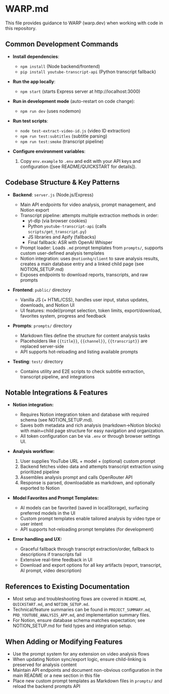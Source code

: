 # WARP.md

This file provides guidance to WARP (warp.dev) when working with code in this repository.

## Common Development Commands

- **Install dependencies**:
  - `npm install` (Node backend/frontend)
  - `pip install youtube-transcript-api` (Python transcript fallback)

- **Run the app locally**:
  - `npm start` (starts Express server at http://localhost:3000)

- **Run in development mode** (auto-restart on code change):
  - `npm run dev` (uses nodemon)

- **Run test scripts**:
  - `node test-extract-video-id.js` (video ID extraction)
  - `npm run test:subtitles` (subtitle parsing)
  - `npm run test:smoke` (transcript pipeline)

- **Configure environment variables**:
  1. Copy `env.example` to `.env` and edit with your API keys and configuration ([see README/QUICKSTART for details]).

## Codebase Structure & Key Patterns

- **Backend**: `server.js` (Node.js/Express)
  - Main API endpoints for video analysis, prompt management, and Notion export
  - Transcript pipeline: attempts multiple extraction methods in order:
    - yt-dlp (via browser cookies)
    - Python `youtube-transcript-api` (calls `scripts/get_transcript.py`)
    - JS libraries and Apify (fallbacks)
    - Final fallback: ASR with OpenAI Whisper
  - Prompt loader: Loads `.md` prompt templates from `prompts/`, supports custom user-defined analysis templates
  - Notion integration: uses `@notionhq/client` to save analysis results, creates a main database entry and a linked child page (see NOTION_SETUP.md)
  - Exposes endpoints to download reports, transcripts, and raw prompts

- **Frontend**: `public/` directory
  - Vanilla JS (+ HTML/CSS), handles user input, status updates, downloads, and Notion UI
  - UI features: model/prompt selection, token limits, export/download, favorites system, progress and feedback

- **Prompts**: `prompts/` directory
  - Markdown files define the structure for content analysis tasks
  - Placeholders like `{{title}}`, `{{channel}}`, `{{transcript}}` are replaced server-side
  - API supports hot-reloading and listing available prompts

- **Testing**: `test/` directory
  - Contains utility and E2E scripts to check subtitle extraction, transcript pipeline, and integrations

## Notable Integrations & Features

- **Notion integration:**
  - Requires Notion integration token and database with required schema (see NOTION_SETUP.md).
  - Saves both metadata and rich analysis (markdown→Notion blocks) with main+child page structure for easy navigation and organization.
  - All token configuration can be via `.env` or through browser settings UI.

- **Analysis workflow:**
  1. User supplies YouTube URL + model + (optional) custom prompt
  2. Backend fetches video data and attempts transcript extraction using prioritized pipeline
  3. Assembles analysis prompt and calls OpenRouter API
  4. Response is parsed, downloadable as markdown, and optionally exported to Notion

- **Model Favorites and Prompt Templates:**
  - AI models can be favorited (saved in localStorage), surfacing preferred models in the UI
  - Custom prompt templates enable tailored analysis by video type or user intent
  - API supports hot-reloading prompt templates (for development)

- **Error handling and UX:**
  - Graceful fallback through transcript extraction/order, fallback to descriptions if transcripts fail
  - Extensive real-time feedback in UI
  - Download and export options for all key artifacts (report, transcript, AI prompt, video description)

## References to Existing Documentation
- Most setup and troubleshooting flows are covered in `README.md`, `QUICKSTART.md`, and `NOTION_SETUP.md`.
- Technical/feature summaries can be found in `PROJECT_SUMMARY.md`, `PRD_YOUTUBE_ANALYSIS_APP.md`, and implementation summary files.
- For Notion, ensure database schema matches expectation; see NOTION_SETUP.md for field types and integration setup.


## When Adding or Modifying Features
- Use the prompt system for any extension on video analysis flows
- When updating Notion sync/export logic, ensure child-linking is preserved for analysis content
- Maintain API endpoints and document non-obvious configuration in the main README or a new section in this file
- Place new custom prompt templates as Markdown files in `prompts/` and reload the backend prompts API


